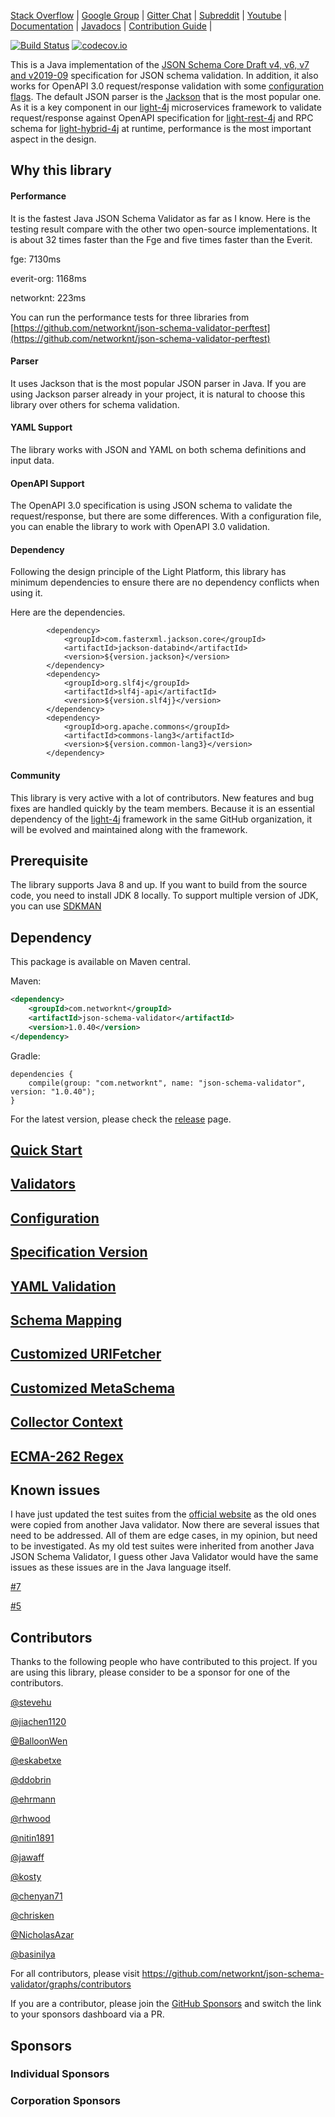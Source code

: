 [Stack Overflow](https://stackoverflow.com/questions/tagged/light-4j) |
[Google Group](https://groups.google.com/forum/#!forum/light-4j) |
[Gitter Chat](https://gitter.im/networknt/light-rest-4j) |
[Subreddit](https://www.reddit.com/r/lightapi/) |
[Youtube](https://www.youtube.com/channel/UCHCRMWJVXw8iB7zKxF55Byw) |
[Documentation](https://doc.networknt.com/library/json-schema-validator/) |
[Javadocs](https://www.javadoc.io/doc/com.networknt/json-schema-validator) |
[Contribution Guide](https://doc.networknt.com/contribute/) |

[![Build Status](https://travis-ci.org/networknt/json-schema-validator.svg?branch=master)](https://travis-ci.org/networknt/json-schema-validator) [![codecov.io](https://codecov.io/github/networknt/json-schema-validator/coverage.svg?branch=master)](https://codecov.io/github/networknt/json-schema-validator?branch=master)


This is a Java implementation of the [JSON Schema Core Draft v4, v6, v7 and v2019-09](http://json-schema.org/latest/json-schema-core.html) specification for JSON schema validation. In addition, it also works for OpenAPI 3.0 request/response validation with some [configuration flags](doc/config.md). The default JSON parser is the [Jackson](https://github.com/FasterXML/jackson) that is the most popular one. As it is a key component in our [light-4j](https://github.com/networknt/light-4j) microservices framework to validate request/response against OpenAPI specification for [light-rest-4j](http://www.networknt.com/style/light-rest-4j/) and RPC schema for [light-hybrid-4j](http://www.networknt.com/style/light-hybrid-4j/) at runtime, performance is the most important aspect in the design. 

## Why this library

#### Performance

It is the fastest Java JSON Schema Validator as far as I know. Here is the testing result compare with the other two open-source implementations. It is about 32 times faster than the Fge and five times faster than the Everit.

fge: 7130ms

everit-org: 1168ms

networknt: 223ms

You can run the performance tests for three libraries from [https://github.com/networknt/json-schema-validator-perftest](https://github.com/networknt/json-schema-validator-perftest)

#### Parser

It uses Jackson that is the most popular JSON parser in Java. If you are using Jackson parser already in your project, it is natural to choose this library over others for schema validation. 

#### YAML Support

The library works with JSON and YAML on both schema definitions and input data. 

#### OpenAPI Support

The OpenAPI 3.0 specification is using JSON schema to validate the request/response, but there are some differences. With a configuration file, you can enable the library to work with OpenAPI 3.0 validation. 

#### Dependency

Following the design principle of the Light Platform, this library has minimum dependencies to ensure there are no dependency conflicts when using it. 

Here are the dependencies. 

```
        <dependency>
            <groupId>com.fasterxml.jackson.core</groupId>
            <artifactId>jackson-databind</artifactId>
            <version>${version.jackson}</version>
        </dependency>
        <dependency>
            <groupId>org.slf4j</groupId>
            <artifactId>slf4j-api</artifactId>
            <version>${version.slf4j}</version>
        </dependency>
        <dependency>
            <groupId>org.apache.commons</groupId>
            <artifactId>commons-lang3</artifactId>
            <version>${version.common-lang3}</version>
        </dependency>
```

#### Community

This library is very active with a lot of contributors. New features and bug fixes are handled quickly by the team members. Because it is an essential dependency of the [light-4j](https://github.com/networknt/light-4j) framework in the same GitHub organization, it will be evolved and maintained along with the framework. 

## Prerequisite

The library supports Java 8 and up. If you want to build from the source code, you need to install JDK 8 locally. To support multiple version of JDK, you can use [SDKMAN](https://www.networknt.com/tool/sdk/)

## Dependency

This package is available on Maven central. 

Maven: 

```xml
<dependency>
    <groupId>com.networknt</groupId>
    <artifactId>json-schema-validator</artifactId>
    <version>1.0.40</version>
</dependency>
```

Gradle:

```
dependencies {
    compile(group: "com.networknt", name: "json-schema-validator", version: "1.0.40");
}
```

For the latest version, please check the [release](https://github.com/networknt/json-schema-validator/releases) page. 

## [Quick Start](doc/quickstart.md)

## [Validators](doc/validators.md)

## [Configuration](doc/config.md)

## [Specification Version](doc/specversion.md)

## [YAML Validation](doc/yaml.md)

## [Schema Mapping](doc/schema-map.md)

## [Customized URIFetcher](doc/cust-fetcher.md)

## [Customized MetaSchema](doc/cust-meta.md)

## [Collector Context](doc/collector_context.md)

## [ECMA-262 Regex](doc/ecma-262.md)

## Known issues

I have just updated the test suites from the [official website](https://github.com/json-schema-org/JSON-Schema-Test-Suite) as the old ones were copied from another Java validator. Now there are several issues that need to be addressed. All of them are edge cases, in my opinion, but need to be investigated. As my old test suites were inherited from another Java JSON Schema Validator, I guess other Java Validator would have the same issues as these issues are in the Java language itself.

[#7](https://github.com/networknt/json-schema-validator/issues/7)

[#5](https://github.com/networknt/json-schema-validator/issues/5)

## Contributors

Thanks to the following people who have contributed to this project. If you are using this library, please consider to be a sponsor for one of the contributors. 

[@stevehu](https://github.com/sponsors/stevehu)

[@jiachen1120](https://github.com/jiachen1120)

[@BalloonWen](https://github.com/BalloonWen)

[@eskabetxe](https://github.com/eskabetxe)

[@ddobrin](https://github.com/ddobrin)

[@ehrmann](https://github.com/ehrmann)

[@rhwood](https://github.com/rhwood)

[@nitin1891](https://github.com/nitin1891)

[@jawaff](https://github.com/jawaff)

[@kosty](https://github.com/kosty)

[@chenyan71](https://github.com/chenyan71)

[@chrisken](https://github.com/chrisken)

[@NicholasAzar](https://github.com/NicholasAzar)

[@basinilya](https://github.com/basinilya)

For all contributors, please visit https://github.com/networknt/json-schema-validator/graphs/contributors

If you are a contributor, please join the [GitHub Sponsors](https://github.com/sponsors) and switch the link to your sponsors dashboard via a PR.

## Sponsors


### Individual Sponsors


### Corporation Sponsors



